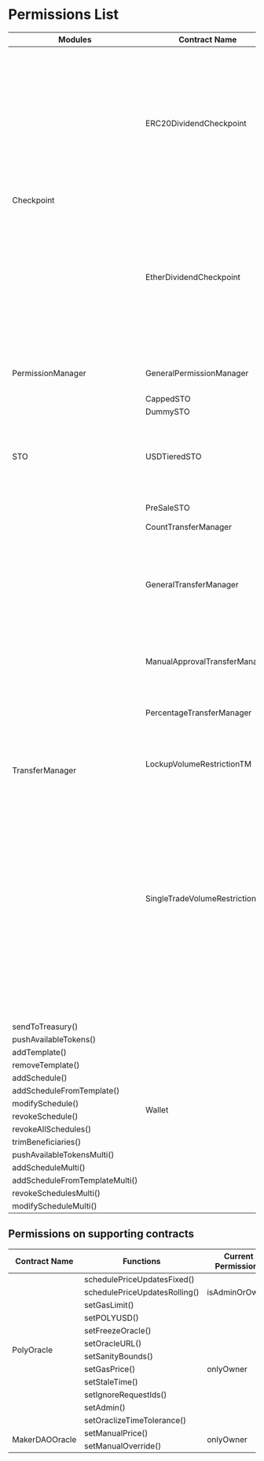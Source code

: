 # Permissions List 

 <table>
    <thead>
        <tr>
            <th> Modules </th>
            <th> Contract Name </th>
            <th> Functions </th>
            <th> Current Permissions </th>
        </tr>
    </thead>
    <tbody>
        <tr>
            <td rowspan=24> Checkpoint </td>
            <td rowspan=12>ERC20DividendCheckpoint</td>
            <td>pushDividendPayment()</td>
            <td rowspan=2> withPerm(DISTRIBUTE)</td>
        </tr>
        <tr>
            <td>pushDividendPaymentToAddresses()</td>
        </tr>
        <tr>
            <td> setDefaultExcluded() </td>
            <td rowspan=9> withPerm(MANAGE) </td>
        </tr>
        <tr>
            <td> setWithholding() </td>
        </tr>
        <tr>
            <td> setWithholdingFixed() </td>
        </tr>
        <tr>
            <td> createDividend() </td>
        </tr>
        <tr>
            <td> createDividendWithCheckpoint() </td>
        </tr>
        <tr>
            <td> createDividendWithExclusions() </td>
        </tr>
        <tr>
            <td> createDividendWithCheckpointAndExclusions() </td>
        </tr>
        <tr>
            <td> reclaimDividend() </td>
        </tr>
        <tr>
            <td> withdrawWithholding() </td>
        </tr>
        </tr>
            <td> createCheckpoint() </td>
            <td> withPerm(CHECKPOINT) </td>
        </tr>
        <tr>
            <td rowspan=12>EtherDividendCheckpoint</td>
            <td>pushDividendPayment()</td>
            <td rowspan=2> withPerm(DISTRIBUTE) </td>
        </tr>
        <tr>
            <td>pushDividendPaymentToAddresses()</td>
        </tr>
        <tr>
            <td> setDefaultExcluded() </td>
            <td rowspan=9> withPerm(MANAGE) </td>
        </tr>
        <tr>
            <td> setWithholding() </td>
        </tr>
        <tr>
            <td> setWithholdingFixed() </td>
        </tr>
        <tr>
            <td> createDividend() </td>
        </tr>
        <tr>
            <td> createDividendWithCheckpoint() </td>
        </tr>
        <tr>
            <td> createDividendWithExclusions() </td>
        </tr>
        <tr>
            <td> createDividendWithCheckpointAndExclusions() </td>
        </tr>
        <tr>
            <td> reclaimDividend() </td>
        </tr>
        <tr>
            <td> withdrawWithholding() </td>
        </tr>
        </tr>
            <td> createCheckpoint() </td>
            <td> withPerm(CHECKPOINT) </td>
        </tr>
         <tr>
            <td rowspan=3> PermissionManager </td>
            <td rowspan=3>GeneralPermissionManager</td>
            <td>addDelegate()</td>
            <td rowspan=3> withPerm(CHANGE_PERMISSION)</td>
        </tr>
        <tr>
            <td> changePermission() </td>
        </tr>
        <tr>
            <td> changePermissionMulti() </td>
        </tr>
        <tr>
            <td rowspan=10>STO</td>
            <td>CappedSTO</td>
            <td> - </td>
             <td> - </td>
        </tr>
        <tr>
            <td>DummySTO</td>
            <td> - </td>
            <td> - </td>
        </tr>
        <tr>
            <td rowspan=6> USDTieredSTO </td>
            <td> modifyFunding() </td>
            <td rowspan=6> onlyOwner </td>
        </tr>
        <tr>
            <td> modifyLimits() </td>
        </tr>
        <tr>
            <td> modifyTiers() </td>
        </tr>
        <tr>
            <td> modifyAddresses() </td>
        </tr>
        <tr>
            <td> finalize() </td>
        </tr>
        <tr>
            <td> changeAccredited() </td>
        </tr>
        <tr>
            <td rowspan=2>PreSaleSTO</td>
            <td>allocateTokens()</td>
            <td rowspan=2>withPerm(PRE_SALE_ADMIN)</td>
        </tr>
        <tr>
            <td>allocateTokensMulti()</td>
        </tr>
        <tr>
            <td rowspan=39>TransferManager</td>
            <td>CountTransferManager</td>
            <td>changeHolderCount()</td>
            <td>withPerm(ADMIN)</td>
        </tr>
         <tr>
            <td rowspan=8>GeneralTransferManager</td>
            <td>changeIssuanceAddress()</td>
            <td rowspan=6>withPerm(FLAGS)</td>
        </tr>
         <tr>
            <td>changeSigningAddress()</td>
        </tr>
        <tr>
            <td>changeAllowAllTransfers()</td>
        </tr>
        <tr>
            <td>changeAllowAllWhitelistTransfers()</td>
        </tr>
        <tr>
            <td>changeAllowAllWhitelistIssuances()</td>
        </tr>
        <tr>
            <td>changeAllowAllBurnTransfers()</td>
        </tr>
        <tr>
            <td>modifyWhitelist()</td>
            <td rowspan=2>withPerm(WHITELIST)</td>
        </tr>
        <tr>
            <td>modifyWhitelistMulti()</td>
        </tr>
        <tr>
          <td rowspan=4>ManualApprovalTransferManager</td>
          <td>addManualApproval()</td>
          <td rowspan=4>withPerm(TRANSFER_APPROVAL)</td>
        </tr>
        <tr>
          <td>addManualBlocking()</td>
        </tr>
        <tr>
          <td>revokeManualApproval()</td>
        </tr>
        <tr>
          <td>revokeManualBlocking()</td>
        </tr>
        <tr>
          <td rowspan=4>PercentageTransferManager</td>
          <td>modifyWhitelist()</td>
          <td rowspan=2>withPerm(WHITELIST)</td>
        </tr>
        <tr>
            <td> modifyWhitelistMulti() </td>
        </tr>
        <tr>
            <td> setAllowPrimaryIssuance() </td>
            <td rowspan=2> withPerm(ADMIN) </td>
        </tr>
        <tr>
            <td> changeHolderPercentage() </td>
        </tr>
        <tr>
            <td rowspan=4> LockupVolumeRestrictionTM</td>
            <td>addLockup()</td>
            <td rowspan=4> withPerm(ADMIN) </td>
        </tr>
        <tr>
            <td> addLockUpMulti() </td>
        </tr>
        <tr>
            <td> removeLockUp() </td>
        </tr>
        <tr>
            <td> modifyLockUp() </td>
        </tr>
        <tr>
            <td rowspan=17> SingleTradeVolumeRestrictionTM </td>
            <td> setAllowPrimaryIssuance() </td>
            <td rowspan=17> withPerm(ADMIN) </td>
        </tr>
        <tr>
            <td>changeTransferLimitToPercentage()</td>
        </tr>
        <tr>
            <td>changeTransferLimitToTokens()</td>
        </tr>
        <tr>
            <td>changeGlobalLimitInTokens()</td>
        </tr>
        <tr>
            <td>changeGlobalLimitInPercentage()</td>
        </tr>
        <tr>
            <td>addExemptWallet()</td>
        </tr>
        <tr>
            <td>removeExemptWallet()</td>
        </tr>
        <tr>
            <td>addExemptWalletMulti()</td>
        </tr>
        <tr>
            <td>removeExemptWalletMulti()</td>
        </tr>
        <tr>
            <td>setTransferLimitInTokens()</td>
        </tr>
        <tr>
            <td>setTransferLimitInPercentage()</td>
        </tr>
        <tr>
            <td>removeTransferLimitInPercentage()</td>
        </tr>
        <tr>
            <td>removeTransferLimitInTokens()</td>
        </tr>
        <tr>
            <td>setTransferLimitInTokensMulti()</td>
        </tr>
        <tr>
            <td>setTransferLimitInPercentageMulti()</td>
        </tr>
        <tr>
            <td>removeTransferLimitInTokensMulti()</td>
        </tr>
        <tr>
            <td> removeTransferLimitInPercentageMulti </td>
        </tr>
         <tr>
            <td rowspan=16>Wallet</td>
            <td rowspan=16>VestingEscrowWallet</td>
            <td>depositTokens()</td>
            <td rowspan=16>withPerm(ADMIN)</td>
        </tr>
        <tr>
            <td>sendToTreasury()</td>
        </tr>
        <tr>
            <td>pushAvailableTokens()</td>
        </tr>
        <tr>
            <td>addTemplate()</td>
        </tr>
        <tr>
            <td>removeTemplate()</td>
        </tr>
        <tr>
            <td>addSchedule()</td>
        </tr>
        <tr>
            <td>addScheduleFromTemplate()</td>
        </tr>
        <tr>
            <td>modifySchedule()</td>
        </tr>
        <tr>
            <td>revokeSchedule()</td>
        </tr>
        <tr>
            <td>revokeAllSchedules()</td>
        </tr>
        <tr>
            <td>trimBeneficiaries()</td>
        </tr>
        <tr>
            <td>pushAvailableTokensMulti()</td>
        </tr>
        <tr>
            <td>addScheduleMulti()</td>
        </tr>
        <tr>
            <td>addScheduleFromTemplateMulti()</td>
        </tr>
        <tr>
            <td>revokeSchedulesMulti()</td>
        </tr>
        <tr>
            <td>modifyScheduleMulti()</td>
        </tr>                                                                                                        
    </tbody>
 </table>
 
 ## Permissions on supporting contracts
 
 <table>
    <thead>
        <tr>
            <th> Contract Name </th>
            <th> Functions </th>
            <th> Current Permissions </th>
        </tr>
    </thead>
    <tbody>
     <tr>
      <td rowspan=13> PolyOracle </td>
      <td> schedulePriceUpdatesFixed() </td>
      <td rowspan=3> isAdminOrOwner </td>
    <tr>
      <td> schedulePriceUpdatesRolling() </td>
    <tr>
      <td> setGasLimit() </td>
    <tr> 
      <td> setPOLYUSD() </td>
     <td rowspan=9> onlyOwner </td>
    <tr>
      <td> setFreezeOracle() </td>
    <tr>
      <td> setOracleURL() </td>
    <tr> 
      <td> setSanityBounds() </td>
    <tr>
      <td> setGasPrice() </td>
    <tr>
      <td> setStaleTime() </td>
    <tr>
      <td> setIgnoreRequestIds() </td>
    <tr>
      <td> setAdmin() </td>
    <tr> 
      <td> setOraclizeTimeTolerance() </td> 
    <tr>
   </tr>
   <tr>
      <td rowspan=2> MakerDAOOracle </td>
      <td> setManualPrice() </td>
      <td rowspan=2> onlyOwner </td>
    <tr>
       <td> setManualOverride() </td>
     <tr>
   </tr>
  </tbody>
 </table>
 
 



